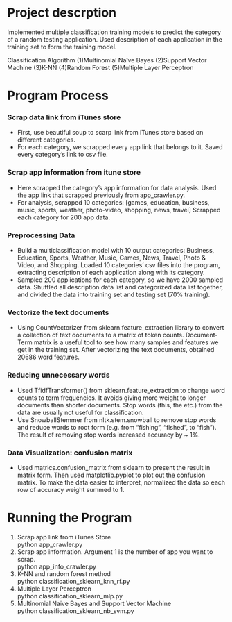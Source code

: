 # Project descrption 

Implemented multiple classification training models to predict the category of a random testing application. Used description of each application in the training set to form the training model.

Classification Algorithm (1)Multinomial Naïve Bayes (2)Support Vector Machine (3)K-NN (4)Random Forest (5)Multiple Layer Perceptron

# Program Process

### Scrap data link from iTunes store
- First, use beautiful soup to scarp link from iTunes store based on different categories. 
- For each category, we scrapped every app link that belongs to it. Saved every category’s link to csv file.

### Scrap app information from itune store
- Here scrapped the category’s app information for data analysis. Used the app link that scrapped previously from app_crawler.py. 
- For analysis, scrapped 10 categories: [games, education, business, music, sports, weather, photo-video, shopping, news, travel] Scrapped each category for 200 app data.

### Preprocessing Data
- Build a multiclassification model with 10 output categories: Business, Education, Sports, Weather, Music, Games, News, Travel, Photo & Video, and Shopping. Loaded 10 categories’ csv files into the program, extracting description of each application along with its category. 
- Sampled 200 applications for each category, so we have 2000 sampled data. Shuffled all description data list and categorized data list together, and divided the data into training set and testing set (70% training).

### Vectorize the text documents
- Using CountVectorizer from sklearn.feature_extraction library to convert a collection of text documents to a matrix of token counts. Document-Term matrix is a useful tool to see how many samples and features we get in the training set. After vectorizing the text documents, obtained 20686 word features.

### Reducing unnecessary words
- Used TfidfTransformer() from sklearn.feature_extraction to change word counts to term frequencies. It avoids giving more weight to longer documents than shorter documents. Stop words (this, the etc.) from the data are usually not useful for classification. 
- Use SnowballStemmer from nltk.stem.snowball to remove stop words and reduce words to root form (e.g. from “fishing”, “fished”, to “fish”). The result of removing stop words increased accuracy by ~ 1%.

### Data Visualization: confusion matrix
- Used matrics.confusion_matrix from sklearn to present the result in matrix form. Then used matplotlib.pyplot to plot out the confusion matrix. To make the data easier to interpret, normalized the data so each row of accuracy weight summed to 1.

# Running the Program

1. Scrap app link from iTunes Store <br/>
python app_crawler.py
2. Scrap app information. Argument 1 is the number of app you want to scrap.<br/>
python app_info_crawler.py <number>
3. K-NN and random forest method<br/>
python classification_sklearn_knn_rf.py
4. Multiple Layer Perceptron<br/>
python classification_sklearn_mlp.py
5. Multinomial Naïve Bayes and Support Vector Machine<br/>
  python classification_sklearn_nb_svm.py
